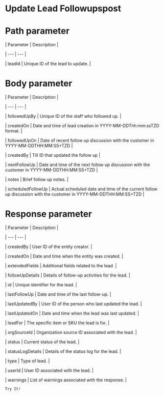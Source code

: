 # Update Lead Followupspost

# Path parameter

| Parameter | Description |

| --- | --- |

| leadId | Unique ID of the lead to update. |



# Body parameter

| Parameter | Description |

| --- | --- |

| followedUpBy | Unique ID of the staff who followed up. |

| createdOn | Date and time of lead creation in YYYY-MM-DDThh:mm:ssTZD format. |

| followedUpOn | Date of recent follow up discussion with the customer in YYYY-MM-DDTHH:MM:SS+TZD |

| createdBy | Till ID that updated the follow up |

| nextFollowUp | Date and time of the next follow up discussion with the customer in YYYY-MM-DDTHH:MM:SS+TZD |

| notes | Brief follow up notes. |

| scheduledFollowUp | Actual scheduled date and time of the current follow up discussion with the customer in YYYY-MM-DDTHH:MM:SS+TZD |



# Response parameter

| Parameter | Description |

| --- | --- |

| createdBy | User ID of the entity creator. |

| createdOn | Date and time when the entity was created. |

| extendedFields | Additional fields related to the lead. |

| followUpDetails | Details of follow-up activities for the lead. |

| id | Unique identifier for the lead. |

| lastFollowUp | Date and time of the last follow-up. |

| lastUpdatedBy | User ID of the person who last updated the lead. |

| lastUpdatedOn | Date and time when the lead was last updated. |

| leadFor | The specific item or SKU the lead is for. |

| orgSourceId | Organization source ID associated with the lead. |

| status | Current status of the lead. |

| statusLogDetails | Details of the status log for the lead. |

| type | Type of lead. |

| userId | User ID associated with the lead. |

| warnings | List of warnings associated with the response. |



`Try It!`